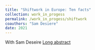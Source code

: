 ```yaml
---
title: "Shiftwork in Europe: Ten facts"
collection: work_in_progess
permalink: /work_in_progess/shiftwork
coauthors: "Sam Desiere"
date: 2021
---
```

With Sam Deseire
[Long abstract](https://www.gesis.org/fileadmin/upload/dienstleistung/daten/amtl_mikrodaten/europ_microdata/Abstracts_2023/002-01-16_Bermudez__Desiere.pdf)

